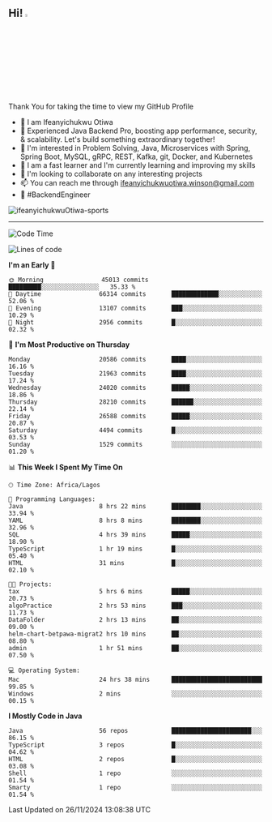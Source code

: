 <!-- BLOG-POST-LIST:START --><!-- BLOG-POST-LIST:END -->

## Hi! <img src="https://media.giphy.com/media/hvRJCLFzcasrR4ia7z/giphy.gif" width="4%"> 

Thank You for taking the time to view my GitHub Profile

- 👋 I am Ifeanyichukwu Otiwa
- 🚀 Experienced Java Backend Pro, boosting app performance, security, & scalability. Let's build something extraordinary together!
- 👀 I'm interested in Problem Solving, Java, Microservices with Spring, Spring Boot, MySQL, gRPC, REST, Kafka, git, Docker, and Kubernetes
- 🌱 I am a fast learner and I'm currently learning and improving my skills
- 💞️ I'm looking to collaborate on any interesting projects
- 📫 You can reach me through ifeanyichukwuotiwa.winson@gmail.com
- 🚀 #BackendEngineer

<p align="left" marginTop="10px"> <img src="https://komarev.com/ghpvc/?username=ifeanyichukwuOtiwa-sports&label=Profile%20views&color=0e75b6&style=for-the-badge" alt="ifeanyichukwuOtiwa-sports" /> </p>

***

<!--START_SECTION:waka-->
![Code Time](http://img.shields.io/badge/Code%20Time-3%2C163%20hrs%2054%20mins-blue)

![Lines of code](https://img.shields.io/badge/From%20Hello%20World%20I%27ve%20Written-31.9%20million%20lines%20of%20code-blue)

**I'm an Early 🐤** 

```text
🌞 Morning                45013 commits       █████████░░░░░░░░░░░░░░░░   35.33 % 
🌆 Daytime                66314 commits       █████████████░░░░░░░░░░░░   52.06 % 
🌃 Evening                13107 commits       ███░░░░░░░░░░░░░░░░░░░░░░   10.29 % 
🌙 Night                  2956 commits        █░░░░░░░░░░░░░░░░░░░░░░░░   02.32 % 
```
📅 **I'm Most Productive on Thursday** 

```text
Monday                   20586 commits       ████░░░░░░░░░░░░░░░░░░░░░   16.16 % 
Tuesday                  21963 commits       ████░░░░░░░░░░░░░░░░░░░░░   17.24 % 
Wednesday                24020 commits       █████░░░░░░░░░░░░░░░░░░░░   18.86 % 
Thursday                 28210 commits       ██████░░░░░░░░░░░░░░░░░░░   22.14 % 
Friday                   26588 commits       █████░░░░░░░░░░░░░░░░░░░░   20.87 % 
Saturday                 4494 commits        █░░░░░░░░░░░░░░░░░░░░░░░░   03.53 % 
Sunday                   1529 commits        ░░░░░░░░░░░░░░░░░░░░░░░░░   01.20 % 
```


📊 **This Week I Spent My Time On** 

```text
🕑︎ Time Zone: Africa/Lagos

💬 Programming Languages: 
Java                     8 hrs 22 mins       ████████░░░░░░░░░░░░░░░░░   33.94 % 
YAML                     8 hrs 8 mins        ████████░░░░░░░░░░░░░░░░░   32.96 % 
SQL                      4 hrs 39 mins       █████░░░░░░░░░░░░░░░░░░░░   18.90 % 
TypeScript               1 hr 19 mins        █░░░░░░░░░░░░░░░░░░░░░░░░   05.40 % 
HTML                     31 mins             █░░░░░░░░░░░░░░░░░░░░░░░░   02.10 % 

🐱‍💻 Projects: 
tax                      5 hrs 6 mins        █████░░░░░░░░░░░░░░░░░░░░   20.73 % 
algoPractice             2 hrs 53 mins       ███░░░░░░░░░░░░░░░░░░░░░░   11.73 % 
DataFolder               2 hrs 13 mins       ██░░░░░░░░░░░░░░░░░░░░░░░   09.00 % 
helm-chart-betpawa-migrat2 hrs 10 mins       ██░░░░░░░░░░░░░░░░░░░░░░░   08.80 % 
admin                    1 hr 51 mins        ██░░░░░░░░░░░░░░░░░░░░░░░   07.50 % 

💻 Operating System: 
Mac                      24 hrs 38 mins      █████████████████████████   99.85 % 
Windows                  2 mins              ░░░░░░░░░░░░░░░░░░░░░░░░░   00.15 % 
```

**I Mostly Code in Java** 

```text
Java                     56 repos            ██████████████████████░░░   86.15 % 
TypeScript               3 repos             █░░░░░░░░░░░░░░░░░░░░░░░░   04.62 % 
HTML                     2 repos             █░░░░░░░░░░░░░░░░░░░░░░░░   03.08 % 
Shell                    1 repo              ░░░░░░░░░░░░░░░░░░░░░░░░░   01.54 % 
Smarty                   1 repo              ░░░░░░░░░░░░░░░░░░░░░░░░░   01.54 % 
```




 Last Updated on 26/11/2024 13:08:38 UTC
<!--END_SECTION:waka-->

<!--
<p align="center">
![trophy](https://github-profile-trophy.vercel.app/?username=ifeanyichukwuOtiwa-sports&theme=onedark) (https://github.com/ryo-ma/github-profile-trophy)
</p>
-->

<!---
ifeanyi-otiwa/ifeanyi-otiwa is a ✨ special ✨ repository because its `README.md` (this file) appears on your GitHub profile.
You can click the Preview link to take a look at your changes.
--->
